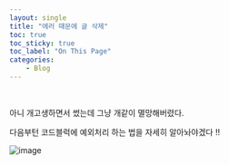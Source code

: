 ```yaml
---
layout: single
title: "에러 때문에 글 삭제"
toc: true
toc_sticky: true
toc_label: "On This Page"
categories:
    - Blog
---
```


<br>

아니 개고생하면서 썼는데 그냥 개같이 멸망해버렸다.

다음부턴 코드블럭에 예외처리 하는 법을 자세히 알아놔야겠다 !!



![image](https://user-images.githubusercontent.com/96330958/147092727-84884b9c-23e8-4e2a-8205-7269495d0d8f.png)